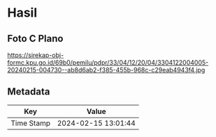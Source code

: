 # Hasil

## Foto C Plano

https://sirekap-obj-formc.kpu.go.id/69b0/pemilu/pdpr/33/04/12/20/04/3304122004005-20240215-004730--ab8d6ab2-f385-455b-968c-c29eab4943f4.jpg


## Metadata

| Key        | Value               |
| ---------- | ------------------- |
| Time Stamp | 2024-02-15 13:01:44 |



